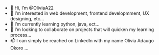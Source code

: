 - 👋 Hi, I’m @OliviaA22
- 👀 I’m interested in web development, frontend developmment, UX designing, etc...
- 🌱 I’m currently learning python, java, ect...
- 💞️ I’m looking to collaborate on projects that will quicken my learning process...
- 📫 I can simply be reached on LinkedIn with my name Olivia Adaugo Okoro ...

<!---
OliviaA22/OliviaA22 is a ✨ special ✨ repository because its `README.md` (this file) appears on your GitHub profile.
You can click the Preview link to take a look at your changes.
--->
